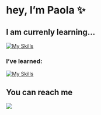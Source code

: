 # hey, I’m Paola ✨

## I am currenly learning...
[![My Skills](https://skills.thijs.gg/icons?i=kotlin)](https://skills.thijs.gg)


### I’ve learned:
[![My Skills](https://skills.thijs.gg/icons?i=html,css,js,nodejs,mysql,figma,py,r,docker)](https://skills.thijs.gg)


## You can reach me
![](https://img.shields.io/badge/paola.gomes@sptech.school-0078D4?style=for-the-badge&logo=microsoft-outlook&logoColor=white)
<!---
paola-gomes/paola-gomes is a ✨ special ✨ repository because its `README.md` (this file) appears on your GitHub profile.
You can click the Preview link to take a look at your changes.
--->
